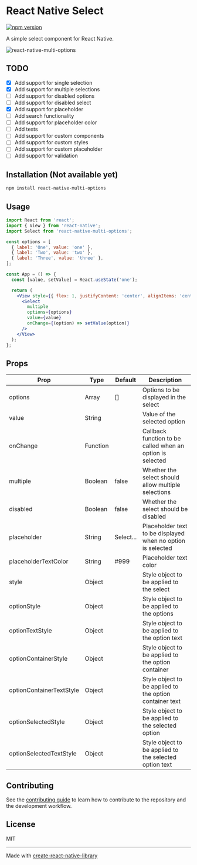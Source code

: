 # React Native Select

[![npm version](https://badge.fury.io/js/react-native-multi-options.svg)](https://badge.fury.io/js/react-native-multi-options)

A simple select component for React Native.

![react-native-multi-options](https://user-images.githubusercontent.com/10114716/193332497-5d4fc808-f5ac-475e-b7c7-f0c742673296.png)

## TODO

- [x] Add support for single selection
- [x] Add support for multiple selections
- [ ] Add support for disabled options
- [ ] Add support for disabled select
- [x] Add support for placeholder
- [ ] Add search functionality
- [ ] Add support for placeholder color
- [ ] Add tests
- [ ] Add support for custom components
- [ ] Add support for custom styles
- [ ] Add support for custom placeholder
- [ ] Add support for validation

## Installation (Not available yet)

```bash
npm install react-native-multi-options
```

## Usage

```jsx
import React from 'react';
import { View } from 'react-native';
import Select from 'react-native-multi-options';

const options = [
  { label: 'One', value: 'one' },
  { label: 'Two', value: 'two' },
  { label: 'Three', value: 'three' },
];

const App = () => {
  const [value, setValue] = React.useState('one');

  return (
    <View style={{ flex: 1, justifyContent: 'center', alignItems: 'center' }}>
      <Select
        multiple
        options={options}
        value={value}
        onChange={(option) => setValue(option)}
      />
    </View>
  );
};
```

## Props

| Prop                     | Type     | Default   | Description                                                 |
| ------------------------ | -------- | --------- | ----------------------------------------------------------- |
| options                  | Array    | []        | Options to be displayed in the select                       |
| value                    | String   |           | Value of the selected option                                |
| onChange                 | Function |           | Callback function to be called when an option is selected   |
| multiple                 | Boolean  | false     | Whether the select should allow multiple selections         |
| disabled                 | Boolean  | false     | Whether the select should be disabled                       |
| placeholder              | String   | Select... | Placeholder text to be displayed when no option is selected |
| placeholderTextColor     | String   | #999      | Placeholder text color                                      |
| style                    | Object   |           | Style object to be applied to the select                    |
| optionStyle              | Object   |           | Style object to be applied to the options                   |
| optionTextStyle          | Object   |           | Style object to be applied to the option text               |
| optionContainerStyle     | Object   |           | Style object to be applied to the option container          |
| optionContainerTextStyle | Object   |           | Style object to be applied to the option container text     |
| optionSelectedStyle      | Object   |           | Style object to be applied to the selected option           |
| optionSelectedTextStyle  | Object   |           | Style object to be applied to the selected option text      |

## Contributing

See the [contributing guide](CONTRIBUTING.md) to learn how to contribute to the repository and the development workflow.

## License

MIT

---

Made with [create-react-native-library](https://github.com/callstack/react-native-builder-bob)
